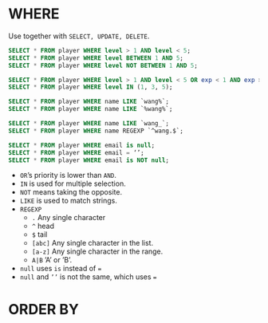 # WHERE
Use together with `SELECT, UPDATE, DELETE`.
```SQL
SELECT * FROM player WHERE level > 1 AND level < 5;
SELECT * FROM player WHERE level BETWEEN 1 AND 5;
SELECT * FROM player WHERE level NOT BETWEEN 1 AND 5;

SELECT * FROM player WHERE level > 1 AND level < 5 OR exp < 1 AND exp > 5;
SELECT * FROM player WHERE level IN (1, 3, 5);

SELECT * FROM player WHERE name LIKE `wang%`;
SELECT * FROM player WHERE name LIKE `%wang%`;

SELECT * FROM player WHERE name LIKE `wang_`;
SELECT * FROM player WHERE name REGEXP `^wang.$`;

SELECT * FROM player WHERE email is null;
SELECT * FROM player WHERE email = ‘’;
SELECT * FROM player WHERE email is NOT null;
```
- `OR`’s priority is lower than `AND`.
- `IN` is used for multiple selection.
- `NOT` means taking the opposite.
- `LIKE` is used to match strings.
- `REGEXP`
	- `.` Any single character
	- `^` head
	- `$` tail
	- `[abc]` Any single character in the list.
	- `[a-z]` Any single character in the range.
	- `A|B` ’A’ or ’B’.
- `null` uses `is` instead of `=`
- `null` and `’’` is not the same, which uses `=`
# ORDER BY
